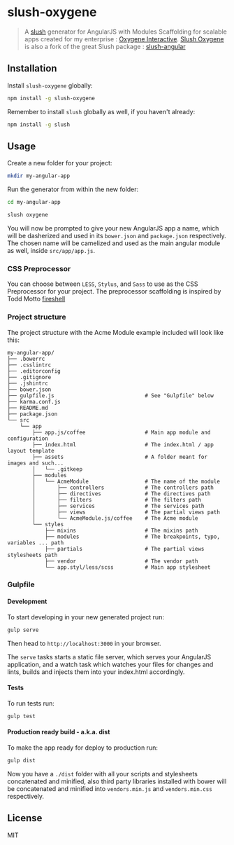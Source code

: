 slush-oxygene
==============

> A [slush](http://slushjs.github.io) generator for AngularJS with Modules Scaffolding for scalable apps created for my enterprise : [Oxygene Interactive](http://www.oxygene-interactive.com/).
> [Slush Oxygene](https://github.com/Argetloum/slush-oxygene) is also a fork of the great Slush package : [slush-angular](https://github.com/slushjs/slush-angular)

## Installation

Install `slush-oxygene` globally:

```bash
npm install -g slush-oxygene
```

Remember to install `slush` globally as well, if you haven't already:

```bash
npm install -g slush
```

## Usage

Create a new folder for your project:

```bash
mkdir my-angular-app
```

Run the generator from within the new folder:

```bash
cd my-angular-app

slush oxygene
```

You will now be prompted to give your new AngularJS app a name, which will be dasherized and used in its `bower.json` and `package.json` respectively. The chosen name will be camelized and used as the main angular module as well, inside `src/app/app.js`.

### CSS Preprocessor

You can choose between `LESS`, `Stylus`, and `Sass` to use as the CSS Preprocessor for your project.
The preprocessor scaffolding is inspired by Todd Motto [fireshell](https://github.com/toddmotto/fireshell)

### Project structure

The project structure with the Acme Module example included will look like this:

```
my-angular-app/
├── .bowerrc
├── .csslintrc
├── .editorconfig
├── .gitignore
├── .jshintrc
├── bower.json
├── gulpfile.js                             # See "Gulpfile" below
├── karma.conf.js
├── README.md
├── package.json
└── src
    └── app
        ├── app.js/coffee                   # Main app module and configuration
        ├── index.html                      # The index.html / app layout template
        ├── assets                          # A folder meant for images and such...
        │   └── .gitkeep
        ├── modules
        │   └── AcmeModule                  # The name of the module
        │       ├── controllers             # The controllers path
        │       ├── directives              # The directives path
        │       ├── filters                 # The filters path
        │       ├── services                # The services path
        │       ├── views                   # The partial views path
        │       └── AcmeModule.js/coffee    # The Acme module
        └── styles
            ├── mixins                      # The mixins path
            ├── modules                     # The breakpoints, typo, variables ... path
            ├── partials                    # The partial views stylesheets path
            ├── vendor                      # The vendor path
            └── app.styl/less/scss          # Main app stylesheet
```

### Gulpfile

#### Development

To start developing in your new generated project run:

```bash
gulp serve
```

Then head to `http://localhost:3000` in your browser.

The `serve` tasks starts a static file server, which serves your AngularJS application, and a watch task which watches your files for changes and lints, builds and injects them into your index.html accordingly.

#### Tests

To run tests run:

```bash
gulp test
```

#### Production ready build - a.k.a. dist

To make the app ready for deploy to production run:

```bash
gulp dist
```

Now you have a `./dist` folder with all your scripts and stylesheets concatenated and minified, also third party libraries installed with bower will be concatenated and minified into `vendors.min.js` and `vendors.min.css` respectively.

## License

MIT
